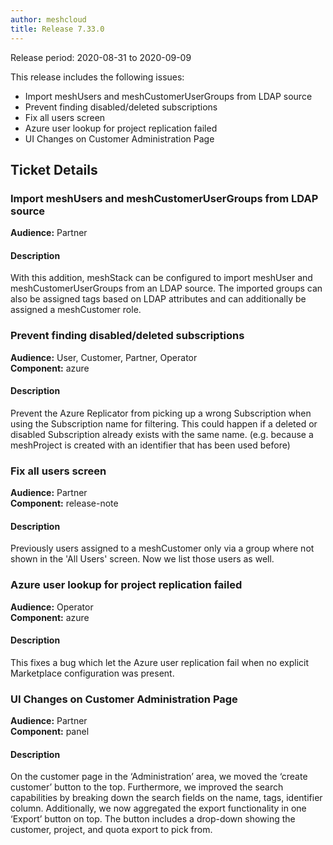 ```yaml
---
author: meshcloud
title: Release 7.33.0
---
```


Release period: 2020-08-31 to 2020-09-09

This release includes the following issues:
* Import meshUsers and meshCustomerUserGroups from LDAP source
* Prevent finding disabled/deleted subscriptions
* Fix all users screen
* Azure user lookup for project replication failed
* UI Changes on Customer Administration Page
<!--truncate-->

## Ticket Details
### Import meshUsers and meshCustomerUserGroups from LDAP source
**Audience:** Partner<br>

#### Description
With this addition, meshStack can be configured to import meshUser and meshCustomerUserGroups from an LDAP source.
The imported groups can also be assigned tags based on LDAP attributes and can additionally be assigned a meshCustomer role.

### Prevent finding disabled/deleted subscriptions
**Audience:** User, Customer, Partner, Operator<br>**Component:** azure


#### Description
Prevent the Azure Replicator from picking up a wrong Subscription when using the
Subscription name for filtering. This could happen if a deleted or disabled
Subscription already exists with the same name. (e.g. because a meshProject is created
with an identifier that has been used before)

### Fix all users screen
**Audience:** Partner<br>**Component:** release-note


#### Description
Previously users assigned to a meshCustomer only via a group where not shown in the 'All Users' screen. Now we list those users as well.

### Azure user lookup for project replication failed
**Audience:** Operator<br>**Component:** azure


#### Description
This fixes a bug which let the Azure user replication fail when no explicit Marketplace configuration was present.

### UI Changes on Customer Administration Page
**Audience:** Partner<br>**Component:** panel


#### Description
On the customer page in the ‘Administration’ area, we moved the ‘create customer’ button to the top. Furthermore,
we improved the search capabilities by breaking down the search fields on the name, tags, identifier column.
Additionally, we now aggregated the export functionality in one ‘Export’ button on top. The button includes a
drop-down showing the customer, project, and quota export to pick from.

